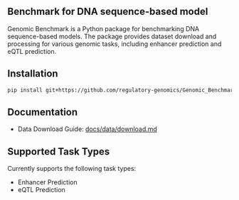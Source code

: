 ## Benchmark for DNA sequence-based model

Genomic Benchmark is a Python package for benchmarking DNA sequence-based models. The package provides dataset download and processing for various genomic tasks, including enhancer prediction and eQTL prediction.

## Installation

```bash
pip install git+https://github.com/regulatory-genomics/Genomic_Benchmark.git
```

## Documentation

- Data Download Guide: [docs/data/download.md](https://github.com/regulatory-genomics/Genomic_Benchmark/blob/main/docs/data/download.md)

## Supported Task Types

Currently supports the following task types:
- Enhancer Prediction
- eQTL Prediction



